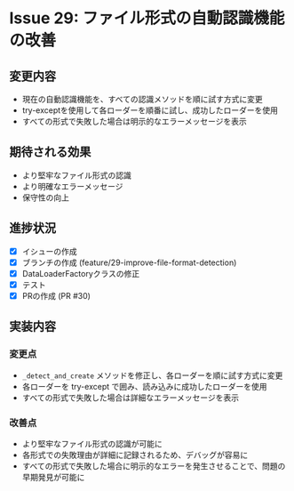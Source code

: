 # Issue 29: ファイル形式の自動認識機能の改善

## 変更内容
- 現在の自動認識機能を、すべての認識メソッドを順に試す方式に変更
- try-exceptを使用して各ローダーを順番に試し、成功したローダーを使用
- すべての形式で失敗した場合は明示的なエラーメッセージを表示

## 期待される効果
- より堅牢なファイル形式の認識
- より明確なエラーメッセージ
- 保守性の向上

## 進捗状況
- [x] イシューの作成
- [x] ブランチの作成 (feature/29-improve-file-format-detection)
- [x] DataLoaderFactoryクラスの修正
- [x] テスト
- [x] PRの作成 (PR #30)

## 実装内容

### 変更点
- `_detect_and_create` メソッドを修正し、各ローダーを順に試す方式に変更
- 各ローダーを try-except で囲み、読み込みに成功したローダーを使用
- すべての形式で失敗した場合は詳細なエラーメッセージを表示

### 改善点
- より堅牢なファイル形式の認識が可能に
- 各形式での失敗理由が詳細に記録されるため、デバッグが容易に
- すべての形式で失敗した場合に明示的なエラーを発生させることで、問題の早期発見が可能に
